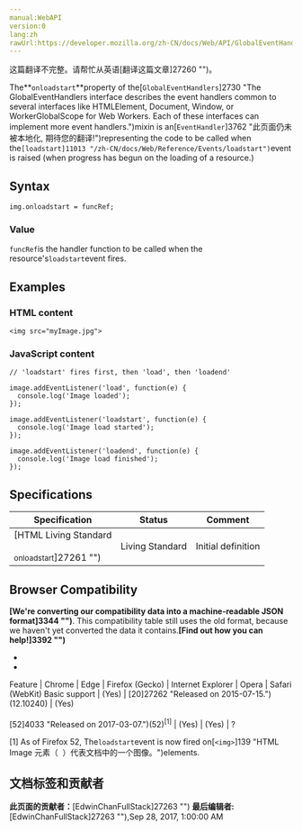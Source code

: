 ```yaml
---
manual:WebAPI
version:0
lang:zh
rawUrl:https://developer.mozilla.org/zh-CN/docs/Web/API/GlobalEventHandlers/onloadstart
---
```




这篇翻译不完整。请帮忙从英语[翻译这篇文章]27260 "")。






The**`onloadstart`**property of the[`GlobalEventHandlers`]2730 "The GlobalEventHandlers interface describes the event handlers common to several interfaces like HTMLElement, Document, Window, or WorkerGlobalScope for Web Workers. Each of these interfaces can implement more event handlers.")mixin is an[`EventHandler`]3762 "此页面仍未被本地化, 期待您的翻译!")representing the code to be called when the`[loadstart]11013 "/zh-CN/docs/Web/Reference/Events/loadstart")`event is raised (when progress has begun on the loading of a resource.)


## Syntax<a name="Syntax"></a>

```
img.onloadstart = funcRef;

```

### Value<a name="Value"></a>


`funcRef`is the handler function to be called when the resource&#39;s`loadstart`event fires.


## Examples<a name="Examples"></a>

### HTML content<a name="HTML_content"></a>

```
<img src="myImage.jpg">
```

### JavaScript content<a name="JavaScript_content"></a>

```
// 'loadstart' fires first, then 'load', then 'loadend'

image.addEventListener('load', function(e) {
  console.log('Image loaded');
});

image.addEventListener('loadstart', function(e) {
  console.log('Image load started');
});

image.addEventListener('loadend', function(e) {
  console.log('Image load finished');
});
```

## Specifications<a name="Specifications"></a>

Specification | Status | Comment 
 ---  |  ---  |  ---  | 
[HTML Living Standard<br></br><small>onloadstart</small>]27261 "") | Living Standard | Initial definition 


## Browser Compatibility<a name="Browser_Compatibility"></a>


**[We&#39;re converting our compatibility data into a machine-readable JSON format]3344 "")**. This compatibility table still uses the old format, because we haven&#39;t yet converted the data it contains.**[Find out how you can help!]3392 "")**


* 
* 

Feature | Chrome | Edge | Firefox (Gecko) | Internet Explorer | Opera | Safari (WebKit) 
Basic support | (Yes) | [20]27262 "Released on 2015-07-15.")(12.10240) | (Yes)<br></br>[52]4033 "Released on 2017-03-07.")(52)<sup>[1]</sup> | (Yes) | (Yes) | ? 






[1] As of Firefox 52, The`loadstart`event is now fired on[`<img>`]139 "HTML Image 元素（ <img> ）代表文档中的一个图像。")elements.




## 文档标签和贡献者
**此页面的贡献者：**[EdwinChanFullStack]27263 "")
**最后编辑者:**[EdwinChanFullStack]27263 ""),<time>Sep 28, 2017, 1:00:00 AM</time>


